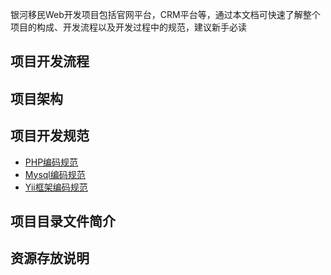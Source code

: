 <p align="center">
      
</p>

银河移民Web开发项目包括官网平台，CRM平台等，通过本文档可快速了解整个项目的构成、开发流程以及开发过程中的规范，建议新手必读
## 项目开发流程

## 项目架构

## 项目开发规范
   * [PHP编码规范](./Constraints/php.md "PHP编码规范")
   * [Mysql编码规范](./Constraints/mysql.md "Mysql编码规范")
   * [Yii框架编码规范](./Constraints/yii.md "Yii框架编码规范")
 
## 项目目录文件简介

## 资源存放说明
